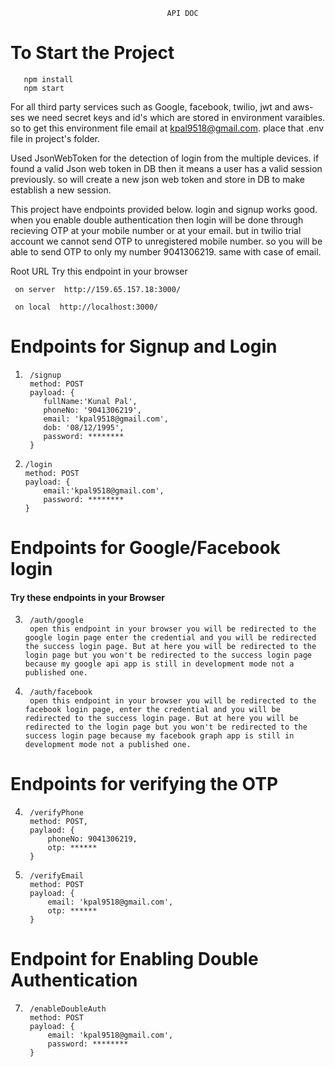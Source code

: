                                       API DOC
# To Start the Project
```
   npm install
   npm start
```

For all third party services such as Google, facebook, twilio, jwt and aws-ses we need secret keys and id's which are stored in environment varaibles. so to get this environment file email at kpal9518@gmail.com.
place that .env file in project's folder.

Used JsonWebToken for the detection of login from the multiple devices.
if found a valid Json web token in DB then it means a user has a valid session previously. so will create a new json web token and store in DB to make establish a new session.

This project have endpoints provided below. login and signup works good. when you enable double authentication then login will be done through recieving OTP at your mobile number or at your email. but in twilio trial account we cannot send OTP to unregistered mobile number. so you will be able to send OTP to only my number 9041306219. same with case of email. 

Root URL 
Try this endpoint in your browser
``` 
 on server  http://159.65.157.18:3000/

 on local  http://localhost:3000/
 ```

# Endpoints for Signup and Login
1.
        /signup
        method: POST
        payload: {
           fullName:'Kunal Pal',
           phoneNo: '9041306219',
           email: 'kpal9518@gmail.com',
           dob: '08/12/1995',
           password: ********
        }

 2. 
        /login
        method: POST
        payload: {
            email:'kpal9518@gmail.com',
            password: ********
        }

# Endpoints for Google/Facebook login
#### Try these endpoints in your Browser
3. 
        /auth/google
        open this endpoint in your browser you will be redirected to the google login page enter the credential and you will be redirected the success login page. But at here you will be redirected to the login page but you won't be redirected to the success login page because my google api app is still in development mode not a published one.

4.
        /auth/facebook
        open this endpoint in your browser you will be redirected to the facebook login page, enter the credential and you will be redirected to the success login page. But at here you will be redirected to the login page but you won't be redirected to the success login page because my facebook graph app is still in development mode not a published one.
       

# Endpoints for verifying the OTP
4. 
        /verifyPhone
        method: POST,
        paylaod: {
            phoneNo: 9041306219,
            otp: ******
        }

5.  
        /verifyEmail
        method: POST
        payload: {
            email: 'kpal9518@gmail.com',
            otp: ******
        }

# Endpoint for Enabling Double Authentication
7.   
        /enableDoubleAuth
        method: POST
        payload: {
            email: 'kpal9518@gmail.com',
            password: ********
        }
